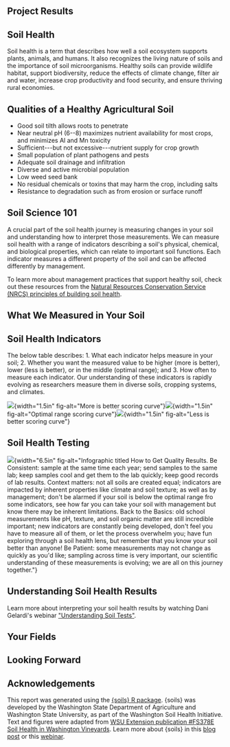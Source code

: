 <!--section:project_results-->
## Project Results


<!--section:soil_health-->
## Soil Health

Soil health is a term that describes how well a soil ecosystem supports plants,
animals, and humans. It also recognizes the living nature of soils and the
importance of soil microorganisms. Healthy soils can provide wildlife habitat,
support biodiversity, reduce the effects of climate change, filter air and
water, increase crop productivity and food security, and ensure thriving rural
economies.

<!--section:soil_qualities-->
## Qualities of a Healthy Agricultural Soil

-   Good soil tilth allows roots to penetrate
-   Near neutral pH (6--8) maximizes nutrient availability for most crops, and
    minimizes Al and Mn toxicity
-   Sufficient---but not excessive---nutrient supply for crop growth
-   Small population of plant pathogens and pests
-   Adequate soil drainage and infiltration
-   Diverse and active microbial population
-   Low weed seed bank
-   No residual chemicals or toxins that may harm the crop, including salts
-   Resistance to degradation such as from erosion or surface runoff

<!--section:soil_science-->
## Soil Science 101

A crucial part of the soil health journey is measuring changes in your soil and
understanding how to interpret those measurements. We can measure soil health
with a range of indicators describing a soil's physical, chemical, and
biological properties, which can relate to important soil functions. Each
indicator measures a different property of the soil and can be affected
differently by management.

To learn more about management practices that support healthy soil, check out
these resources from the [Natural Resources Conservation Service (NRCS)
principles of building soil
health](https://www.nrcs.usda.gov/conservation-basics/natural-resource-concerns/soils/soil-health "NRCS principles of building soil health").

<!--section:measured_soil-->
## What We Measured in Your Soil

<!--section:indicators-->
## Soil Health Indicators

The below table describes: 1. What each indicator helps measure in your soil; 2.
Whether you want the measured value to be higher (more is better), lower (less
is better), or in the middle (optimal range); and 3. How often to measure each
indicator. Our understanding of these indicators is rapidly evolving as
researchers measure them in diverse soils, cropping systems, and climates.

![](https://raw.githack.com/WA-Department-of-Agriculture/soils/main/figures/curve-more.png){width="1.5in" fig-alt="More is better scoring curve"}![](https://raw.githack.com/WA-Department-of-Agriculture/soils/main/figures/curve-optimal.png){width="1.5in" fig-alt="Optimal range scoring curve"}![](https://raw.githack.com/WA-Department-of-Agriculture/soils/main/figures/curve-less.png){width="1.5in" fig-alt="Less is better scoring curve"}

<!--section:testing-->
## Soil Health Testing

![](https://raw.githack.com/WA-Department-of-Agriculture/soils/main/figures/quality-results.png){width="6.5in"
fig-alt="Infographic titled How to Get Quality Results. Be Consistent: sample at the same time each year; send samples to the same lab; keep samples cool and get them to the lab quickly; keep good records of lab results. Context matters: not all soils are created equal; indicators are impacted by inherent properties like climate and soil texture; as well as by management; don't be alarmed if your soil is below the optimal range fro some indicators, see how far you can take your soil with management but know there may be inherent limitations. Back to the Basics: old school measurements like pH, texture, and soil organic matter are still incredible important; new indicators are constantly being developed, don't feel you have to measure all of them, or let the process overwhelm you; have fun exploring through a soil health lens, but remember that you know your soil better than anyone! Be Patient: some measurements may not change as quickly as you'd like; sampling across time is very important, our scientific understanding of these measurements is evolving; we are all on this journey together."}

## Understanding Soil Health Results

Learn more about interpreting your soil health results by watching Dani Gelardi's webinar ["Understanding Soil Tests"](https://youtu.be/-ED-gGk4yb8?si=fxfnxqrRqhkGDaiu).

<!--section:your_fields-->
## Your Fields

<!--section:looking_forward-->
## Looking Forward

<!--section:acknowledgements-->
## Acknowledgements
This report was generated using the [{soils} R
package](https://wa-department-of-agriculture.github.io/soils/). {soils} was
developed by the Washington State Department of Agriculture and Washington State
University, as part of the Washington Soil Health Initiative. Text and figures
were adapted from [WSU Extension publication #FS378E Soil Health in Washington
Vineyards](https://pubs.extension.wsu.edu/soil-health-in-washington-vineyards).
Learn more about {soils} in this [blog post](https://washingtonsoilhealthinitiative.com/2024/03/soils-an-r-package-for-soil-health-reporting/) or this [webinar](https://youtu.be/_8m7fTjSEOk?si=ikrCASdchiB6rDC2).

